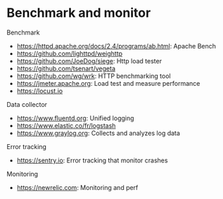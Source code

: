 # Benchmark and monitor

Benchmark
* https://httpd.apache.org/docs/2.4/programs/ab.html: Apache Bench
* https://github.com/lighttpd/weighttp
* https://github.com/JoeDog/siege: Http load tester
* https://github.com/tsenart/vegeta
* https://github.com/wg/wrk: HTTP benchmarking tool
* https://jmeter.apache.org: Load test and measure performance
* https://locust.io

Data collector
* https://www.fluentd.org: Unified logging
* https://www.elastic.co/fr/logstash
* https://www.graylog.org: Collects and analyzes log data

Error tracking
* https://sentry.io: Error tracking that monitor crashes

Monitoring
* https://newrelic.com: Monitoring and perf
